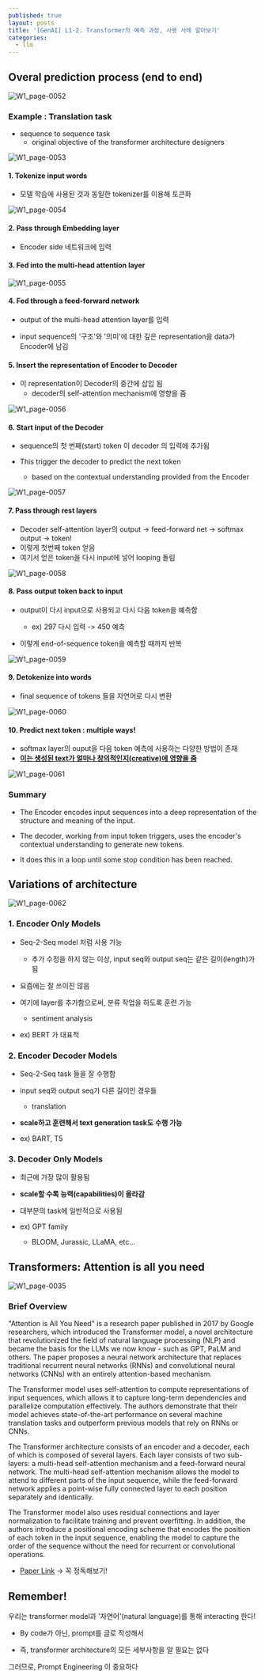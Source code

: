 ```yaml
---
published: true
layout: posts
title: '[GenAI] L1-2. Transformer의 예측 과정, 사용 사례 알아보기'
categories: 
  - llm
---
```




## Overal prediction process (end to end)

![W1_page-0052](../../assets/img/2023-07-16-lesson-1-2/W1_page-0052.jpg)

### Example : Translation task

- sequence to sequence task
	- original objective of the transformer architecture designers

![W1_page-0053](../../assets/img/2023-07-16-lesson-1-2/W1_page-0053.jpg)

#### 1. Tokenize input words

- 모델 학습에 사용된 것과 동일한 tokenizer를 이용해 토큰화

![W1_page-0054](../../assets/img/2023-07-16-lesson-1-2/W1_page-0054.jpg)

#### 2. Pass through Embedding layer

- Encoder side 네트워크에 입력

#### 3. Fed into the multi-head attention layer

![W1_page-0055](../../assets/img/2023-07-16-lesson-1-2/W1_page-0055.jpg)

#### 4. Fed through a feed-forward network

- output of the multi-head attention layer를 입력

- input sequence의 '구조'와 '의미'에 대한 깊은 representation을 data가 Encoder에 남김

#### 5. Insert the representation of Encoder to Decoder

- 이 representation이 Decoder의 중간에 삽입 됨
	- decoder의 self-attention mechanism에 영향을 줌

![W1_page-0056](../../assets/img/2023-07-16-lesson-1-2/W1_page-0056.jpg)

#### 6. Start input of the Decoder

- sequence의 첫 번째(start) token 이 decoder 의 입력에 추가됨

- This trigger the decoder to predict the next token
	- based on the contextual understanding provided from the Encoder

![W1_page-0057](../../assets/img/2023-07-16-lesson-1-2/W1_page-0057.jpg)

#### 7. Pass through rest layers

- Decoder self-attention layer의 output -> feed-forward net -> softmax output -> token!
- 이렇게 첫번째 token 얻음
- 여기서 얻은 token을 다시 input에 넣어 looping 돌림

![W1_page-0058](../../assets/img/2023-07-16-lesson-1-2/W1_page-0058.jpg)

#### 8. Pass output token back to input

- output이 다시 input으로 사용되고 다시 다음 token을 예측함
	- ex) 297 다시 입력 -> 450 예측

- 이렇게 end-of-sequence token을 예측할 때까지 반복

![W1_page-0059](../../assets/img/2023-07-16-lesson-1-2/W1_page-0059.jpg)

#### 9. Detokenize into words

- final sequence of tokens 들을 자연어로 다시 변환

![W1_page-0060](../../assets/img/2023-07-16-lesson-1-2/W1_page-0060.jpg)

#### 10. Predict next token : multiple ways!

- softmax layer의 ouput을 다음 token 예측에 사용하는 다양한 방법이 존재
- **<u>이는 생성된 text가 얼마나 창의적인지(creative)에 영향을 줌</u>**

![W1_page-0061](../../assets/img/2023-07-16-lesson-1-2/W1_page-0061.jpg)

### Summary

- The Encoder encodes input sequences into a deep representation of the structure and meaning of the input. 

- The decoder, working from input token triggers, uses the encoder's contextual understanding to generate new tokens. 

- It does this in a loop until some stop condition has been reached. 



## Variations of architecture

![W1_page-0062](../../assets/img/2023-07-16-lesson-1-2/W1_page-0062.jpg)

### 1. Encoder Only Models

- Seq-2-Seq model 처럼 사용 가능
	- 추가 수정을 하지 않는 이상, input seq와 output seq는 같은 길이(length)가 됨
- 요즘에는 잘 쓰이진 않음
- 여기에 layer를 추가함으로써, 분류 작업을 하도록 훈련 가능
	- sentiment analysis

- ex) BERT 가 대표적



### 2. Encoder Decoder Models

- Seq-2-Seq task 들을 잘 수행함
- input seq와 output seq가 다른 길이인 경우들
	- translation

- **scale하고 훈련해서 text generation task도 수행 가능**

- ex) BART, T5



### 3. Decoder Only Models

- 최근에 가장 많이 활용됨
- **scale할 수록 능력(capabilities)이 올라감**
- 대부분의 task에 일반적으로 사용됨

- ex) GPT family
	- BLOOM, Jurassic, LLaMA, etc...



## Transformers: Attention is all you need

![W1_page-0035](../../assets/img/2023-07-16-lesson-1-2/W1_page-0035.jpg)



### Brief Overview

"Attention is All You Need" is a research paper published in 2017 by Google researchers, which introduced the Transformer model, a novel architecture that revolutionized the field of natural language processing (NLP) and became the basis for the LLMs we now know - such as GPT, PaLM and others. The paper proposes a neural network architecture that replaces traditional recurrent neural networks (RNNs) and convolutional neural networks (CNNs) with an entirely attention-based mechanism. 

The Transformer model uses self-attention to compute representations of input sequences, which allows it to capture long-term dependencies and parallelize computation effectively. The authors demonstrate that their model achieves state-of-the-art performance on several machine translation tasks and outperform previous models that rely on RNNs or CNNs.

The Transformer architecture consists of an encoder and a decoder, each of which is composed of several layers. Each layer consists of two sub-layers: a multi-head self-attention mechanism and a feed-forward neural network. The multi-head self-attention mechanism allows the model to attend to different parts of the input sequence, while the feed-forward network applies a point-wise fully connected layer to each position separately and identically. 

The Transformer model also uses residual connections and layer normalization to facilitate training and prevent overfitting. In addition, the authors introduce a positional encoding scheme that encodes the position of each token in the input sequence, enabling the model to capture the order of the sequence without the need for recurrent or convolutional operations.



- [Paper Link](https://arxiv.org/abs/1706.03762) -> 꼭 정독해보기!



## Remember!

우리는 transformer model과 '자연어'(natural language)를 통해 interacting 한다!

- By code가 아닌, prompt를 글로 작성해서

- 즉, transformer architecture의 모든 세부사항을 알 필요는 없다

그러므로, Prompt Engineering 이 중요하다